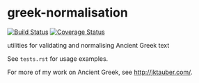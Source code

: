 # greek-normalisation

[![Build Status](https://travis-ci.org/jtauber/greek-normalisation.svg)](https://travis-ci.org/jtauber/greek-normalisation)
[![Coverage Status](https://coveralls.io/repos/github/jtauber/greek-normalisation/badge.svg?branch=master)](https://coveralls.io/github/jtauber/greek-normalisation?branch=master)

utilities for validating and normalising Ancient Greek text

See `tests.rst` for usage examples.

For more of my work on Ancient Greek, see <http://jktauber.com/>.
